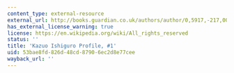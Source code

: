 ```yaml
---
content_type: external-resource
external_url: http://books.guardian.co.uk/authors/author/0,5917,-217,00.html
has_external_license_warning: true
license: https://en.wikipedia.org/wiki/All_rights_reserved
status: ''
title: 'Kazuo Ishiguro Profile, #1'
uid: 53bae8fd-826d-48cd-8790-6ec2d8e77cee
wayback_url: ''
---
```

